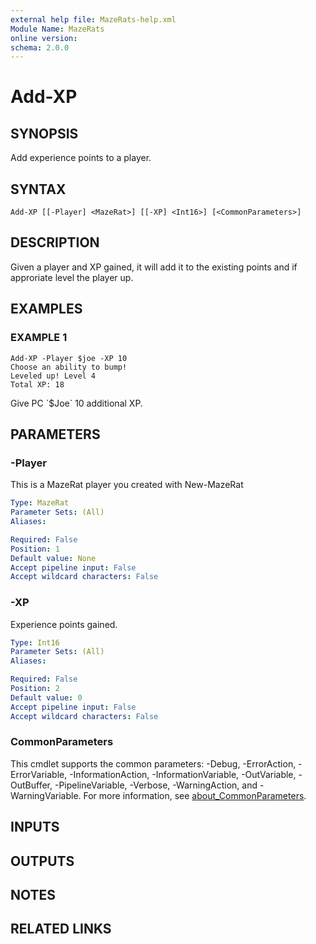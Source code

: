 ```yaml
---
external help file: MazeRats-help.xml
Module Name: MazeRats
online version:
schema: 2.0.0
---
```


# Add-XP

## SYNOPSIS
Add experience points to a player.

## SYNTAX

```
Add-XP [[-Player] <MazeRat>] [[-XP] <Int16>] [<CommonParameters>]
```

## DESCRIPTION
Given a player and XP gained, it will add it to the existing points and if
approriate level the player up.

## EXAMPLES

### EXAMPLE 1
```
Add-XP -Player $joe -XP 10
Choose an ability to bump!
Leveled up! Level 4
Total XP: 18
```

Give PC \`$Joe\` 10 additional XP.

## PARAMETERS

### -Player
This is a MazeRat player you created with New-MazeRat

```yaml
Type: MazeRat
Parameter Sets: (All)
Aliases:

Required: False
Position: 1
Default value: None
Accept pipeline input: False
Accept wildcard characters: False
```

### -XP
Experience points gained.

```yaml
Type: Int16
Parameter Sets: (All)
Aliases:

Required: False
Position: 2
Default value: 0
Accept pipeline input: False
Accept wildcard characters: False
```

### CommonParameters
This cmdlet supports the common parameters: -Debug, -ErrorAction, -ErrorVariable, -InformationAction, -InformationVariable, -OutVariable, -OutBuffer, -PipelineVariable, -Verbose, -WarningAction, and -WarningVariable. For more information, see [about_CommonParameters](http://go.microsoft.com/fwlink/?LinkID=113216).

## INPUTS

## OUTPUTS

## NOTES

## RELATED LINKS
